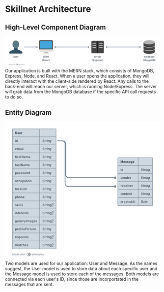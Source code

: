 # Skillnet Architecture

## High-Level Component Diagram
![high level component](high-level-component.png)
Our application is built with the MERN stack, which consists of MongoDB, Express, Node, and React. When a user opens the application, they will directly interact with the client-side rendered by React. Any calls to the back-end will reach our server, which is running Node/Express. The server will grab data from the MongoDB database if the specific API call requests to do so.

## Entity Diagram
![entity](entity.png)
Two models are used for our application: User and Message. As the names suggest, the User model is used to store data about each specific user and the Message model is used to store each of the messages. Both models are connected via each user's ID, since those are incorportated in the messages that are sent.